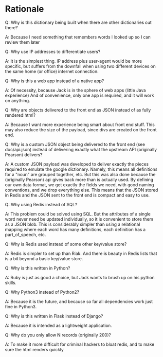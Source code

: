 Rationale
=========

Q: Why is this dictionary being built when there are other dictionaries out there?

A: Because I need something that remembers words I looked up so I can review them later


Q: Why use IP addresses to differentiate users?

A: It is the simplest thing. IP address plus user-agent would be more specific,
   but suffers from the downfall when using two different devices on the same
   home (or office) internet connection.


Q: Why is this a web app instead of a native app?

A: Of necessity, because Jack is in the sphere of web apps (little Java experience)
   And of convenience, only one app is required, and it will work on anything.


Q: Why are objects delivered to the front end as JSON instead of as fully rendered html?

A: Because I want more experience being smart about front end stuff. This may also reduce
   the size of the payload, since divs are created on the front end.


Q: Why is a custom JSON object being delivered to the front end (see doc/api.json)
   instead of delivering exactly what the upstream API (originally Pearson) delivers?

A: A custom JSON payload was developed to deliver exactly the pieces required to
   emulate the google dictionary. Namely, this means all definitions for a "noun"
   are grouped together, etc. But this was also done because the (originally Pearson)
   api gives back more than is actually used. By defining our own data format, we get
   exactly the fields we need, with good naming conventions, and we drop everything else.
   This means that the JSON stored in Redis and the JSON sent to the front end is compact
   and easy to use.


Q: Why using Redis instead of SQL?

A: This problem could be solved using SQL. But the attributes of a single word never need be
   updated individually, so it is convenient to store them as a JSON blob. This is
   considerably simpler than using a relational mapping where each word has many
   definitions, each definition has a part_of_speech, etc.


Q: Why is Redis used instead of some other key/value store?

A: Redis is simpler to set up than Riak. And there is beauty in Redis lists that is
   a bit beyond a basic key/value store.


Q: Why is this written in Python?

A: Ruby is just as good a choice, but Jack wants to brush up on his python skills.


Q: Why Python3 instead of Python2?

A: Because it is the future, and because so far all dependencies work just fine in Python3.


Q: Why is this written in Flask instead of Django?

A: Because it is intended as a lightweight application.

Q: Why do you only allow N records (originally 200)?

A: To make it more difficult for criminal hackers to bloat redis, and
   to make sure the html renders quickly



